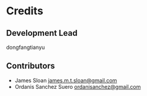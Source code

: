 # Credits


## Development Lead

dongfangtianyu


## Contributors

* James Sloan <james.m.t.sloan@gmail.com>
* Ordanis Sanchez Suero <ordanisanchez@gmail.com>